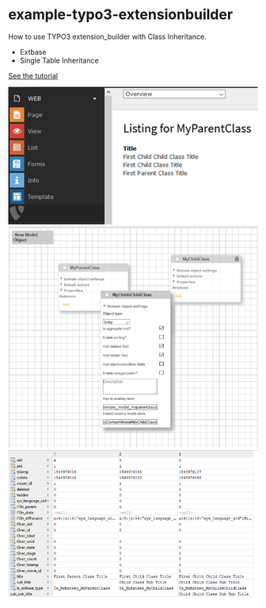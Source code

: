 # example-typo3-extensionbuilder
How to use TYPO3 extension_builder with Class Inheritance.

* Extbase
* Single Table Inheritance

[See the tutorial](https://github.com/jkujku/example-typo3-extensionbuilder/wiki)



![TYPO3 Backend Module with Extbase Domain Models](https://github.com/jkujku/example-typo3-extensionbuilder/raw/master/img/10_backend_module.png)
![TYPO3 Extension Builder](https://raw.githubusercontent.com/jkujku/example-typo3-extensionbuilder/master/img/7_child_child_class.png)
![TYPO3 Single Table Inheritance](https://raw.githubusercontent.com/jkujku/example-typo3-extensionbuilder/master/img/8c_datenbank.png)
